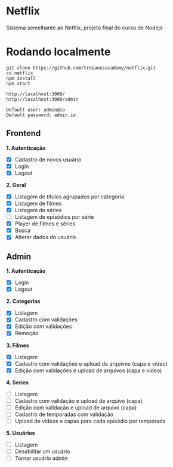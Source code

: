 # Netflix

Sistema semelhante ao Netflix, projeto final do curso de Nodejs

# Rodando localmente

    git clone https://github.com/troianosacademy/netflix.git
    cd netflix
    npm install
    npm start

    http://localhost:3000/
    http://localhost:3000/admin

    Default user: admin@io
    Default password: admin.io

## Frontend

**1. Autenticação**

- [x] Cadastro de novos usuário
- [x] Login
- [x] Logout

**2. Geral**

- [x] Listagem de títulos agrupados por categoria
- [x] Listagem de filmes
- [x] Listagem de séries
- [ ] Listagem de episódios por série
- [x] Player de filmes e séries
- [x] Busca
- [x] Alterar dados do usuário

## Admin

**1. Autenticação**

- [x] Login
- [x] Logout

**2. Categorias**

- [x] Listagem
- [x] Cadastro com validações
- [x] Edição com validações
- [x] Remoção

**3. Filmes**

- [x] Listagem
- [x] Cadastro com validações e upload de arquivos (capa e video)
- [x] Edição com validações e upload de arquivos (capa e video)

**4. Series**

- [ ] Listagem
- [ ] Cadastro com validação e upload de arquivo (capa)
- [ ] Edição com validação e upload de arquivo (capa)
- [ ] Cadastro de temporadas com validação
- [ ] Upload de vídeos e capas para cada episódio por temporada

**5. Usuários**

- [ ] Listagem
- [ ] Desabilitar um usuário
- [ ] Tornar usuário admin
